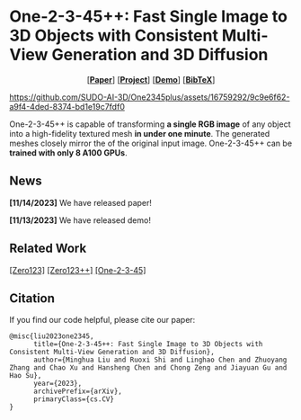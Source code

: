 
# One-2-3-45++: Fast Single Image to 3D Objects with Consistent Multi-View Generation and 3D Diffusion

<p align="center">
  [<a href="https://arxiv.org/pdf/2311.07885.pdf"><strong>Paper</strong></a>]
  [<a href="https://sudo-ai-3d.github.io/One2345plus_page/"><strong>Project</strong></a>]
  [<a href="https://www.sudo.ai/3dgen"><strong>Demo</strong></a>]
  [<a href="#citation"><strong>BibTeX</strong></a>]
</p>

https://github.com/SUDO-AI-3D/One2345plus/assets/16759292/9c9e6f62-a9f4-4ded-8374-bd1e19c7fdf0

One-2-3-45++ is capable of transforming <b>a single RGB image</b> of any object into a high-fidelity textured mesh <b>in under one minute</b>. The generated meshes closely mirror the of the original input image. One-2-3-45++ can be <b> trained with only 8 A100 GPUs</b>. 


## News
**[11/14/2023]**
We have released paper!

**[11/13/2023]**
We have released demo!

## Related Work
[\[Zero123\]](https://github.com/cvlab-columbia/zero123)
[\[Zero123++\]](https://github.com/SUDO-AI-3D/zero123plus)
[\[One-2-3-45\]](https://one-2-3-45.github.io)


## Citation

If you find our code helpful, please cite our paper:

```
@misc{liu2023one2345,
      title={One-2-3-45++: Fast Single Image to 3D Objects with Consistent Multi-View Generation and 3D Diffusion}, 
      author={Minghua Liu and Ruoxi Shi and Linghao Chen and Zhuoyang Zhang and Chao Xu and Hansheng Chen and Chong Zeng and Jiayuan Gu and Hao Su},
      year={2023},
      archivePrefix={arXiv},
      primaryClass={cs.CV}
}
```
